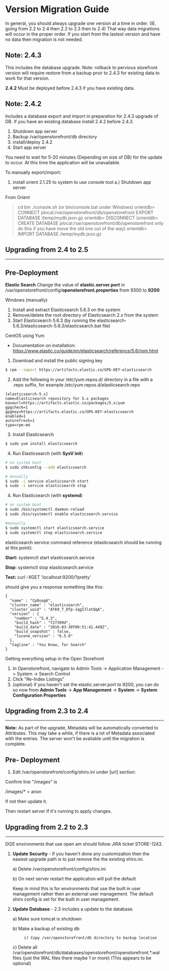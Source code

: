 # Version Migration Guide

In general, you should always upgrade one version at a time in order. (IE. going from 2.2 to 2.4 then 2.2 to 2.3 then to 2.4)  That way data migrations will occur in the proper order.  If you start from the lastest version and have no data then migration is not needed.

## Note: 2.4.3

This includes the database upgrade.  Note: rollback to pervious storefront version will require restore from a backup proir to 2.4.3 for existing data to work for that version.

**2.4.2** Must be deployed before 2.4.3 if you have existing data.

## Note: 2.4.2

Includes a database export and import in preparation for 2.4.3 upgrade of DB.  If you have an existing database install 2.4.2 before 2.4.3.

1. Shutdown app server
2. Backup /var/openstorefront/db directory
3. install/deploy 2.4.2
4. Start app server

You need to wait for 5-20 minutes (Depending on size of DB) for the update to occur. At this time the application will be unavailable. 

To manually export/import:

1. install orient 2.1.25 to system to use console tool
a.) Shutdown app server

From Orient

> cd bin
> ./console.sh (or bin/console.bat under Windows)
orientdb> CONNECT plocal:/var/openstorefront/db/openstorefront <DBuser> <db password
orientdb> EXPORT DATABASE /temp/mydb.json.gz
orientdb> DISCONNECT
  (orientdb> CREATE DATABASE plocal:/var/openstorefront/db/openstorefront only do this if you have move the old one out of the way)
orientdb> IMPORT DATABASE /temp/mydb.json.gz

## Upgrading from 2.4 to 2.5
-------------

Pre-Deployment 
------------------------------------------------------------------------------------------------------------------------------- 

**Elastic Search**
Change the value of **elastic.server.port** in /var/openstorefront/config/**openstorefront.properties** from 9300 to **9200**

Windows (manually)
1. Install and extract Elasticsearch 5.6.3 on the system
2. Remove/delete the root directory of Elasticsearch 2.x from the system
3. Start Elasticsearch 5.6.3 (by running the elasticsearch-5.6.3/elasticsearch-5.6.3/elasticsearch.bat file)

CentOS using Yum
* Documentation on installation: https://www.elastic.co/guide/en/elasticsearch/reference/5.6/rpm.html
1. Download and install the public signing key
```sh
$ rpm --import https://artifacts.elastic.co/GPG-KEY-elasticsearch
```
2. Add the following in your /etc/yum.repos.d/ directory in a file with a .repo suffix, for example /etc/yum.repos.d/elasticsearch.repo
```
[elasticsearch-5.x]
name=Elasticsearch repository for 5.x packages
baseurl=https://artifacts.elastic.co/packages/5.x/yum
gpgcheck=1
gpgkey=https://artifacts.elastic.co/GPG-KEY-elasticsearch
enabled=1
autorefresh=1
type=rpm-md
```
3. Install Elasticsearch
```sh
$ sudo yum install elasticsearch
```
4. Run Elasticsearch (with **SysV init**)
```sh
# on system boot
$ sudo chkconfig --add elasticsearch

# manually
$ sudo -i service elasticsearch start
$ sudo -i service elasticsearch stop
```
4. Run Elasticsearch (with **systemd**)
```sh
# on system boot
$ sudo /bin/systemctl daemon-reload
$ sudo /bin/systemctl enable elasticsearch.service

#manually
$ sudo systemctl start elasticsearch.service
$ sudo systemctl stop elasticsearch.service
```

elasticsearch service command reference (elasticsearch should be running at this point):

**Start:** systemctl start elasticsearch.service

**Stop:**  systemctl stop elasticsearch.service

**Test:** curl -XGET 'localhost:9200/?pretty'

should give you a response something like this:
```
{
  "name" : "Cp8oag6",
  "cluster_name" : "elasticsearch",
  "cluster_uuid" : "AT69_T_DTp-1qgIJlatQqA",
  "version" : {
    "number" : "5.4.3",
    "build_hash" : "f27399d",
    "build_date" : "2016-03-30T09:51:41.449Z",
    "build_snapshot" : false,
    "lucene_version" : "6.5.0"
  },
  "tagline" : "You Know, for Search"
}
```

Getting everything setup in the Open Storefront
1. In Openstorefront, navigate to Admin Tools -> Application Management -> System -> Search Control
2. Click "Re-Index Listings"
3. (optional) if you haven't set the elastic.server.port to 9200, you can do so now from **Admin Tools** -> **App Management** -> **System** -> **System Configuration Properties**


## Upgrading from 2.3 to 2.4
-------------

**Note:** As part of the upgrade, Metadata will be automatically converted to Attributes.  This may take a while, if there is a lot of Metadata associated with the entries.  The server won't be avaliable until the migration is complete.  

Pre- Deployment 
------------------------------------------------------------------------------------------------------------------------------- 
1. Edit /var/openstorefront/config/shiro.ini 
under [url] section: 

Confirm line "/images" is 

/images/* = anon 

If not then update it. 

Then restart server if it's running to apply changes.



## Upgrading from 2.2 to 2.3
---------

DI2E environments that use open am should follow JIRA ticket STORE-1243.

1. **Update Security**  - If you haven't done any customization then the easiest
upgrade path is to just remove the the existing shiro.ini.

	a) Delete /var/openstorefront/config/shiro.ini
	
	b) On next server restart the application will pull the default
	
	Keep in mind this is for environments that use the built in user management rather then an external user management.
	The default shiro config is set for the built in user management.

2. **Update Database** - 2.3 includes a update to the database.  

	a) Make sure tomcat is shutdown

	b) Make a backup of existing db 

			i) Copy /var/openstorefront/db directory to backup location 
		
	c) Delete all /var/openstorefront/db/databases/openstorefront/openstorefront.*.wal files (just the WAL files there maybe 1 or more) (This appears to be optional)




